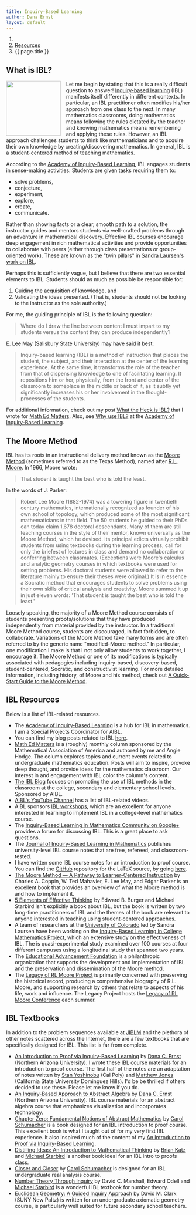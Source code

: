 ```yaml
---
title: Inquiry-Based Learning
author: Dana Ernst
layout: default
---
```


<ol class="breadcrumb">
  <li><a href="/"><i class="fa fa-home"></i></a></li>
  <li><a href="/resources/">Resources</a></li>
  <li class="active">{{ page.title }}</li>
</ol>

## What is IBL?

<img src="{{ site.baseurl }}/images/2012/01/AIBL.png" width="149" align="left" img style="margin-right: 15px" />Let me begin by stating that this is a really difficult question to answer! [Inquiry-based learning][1] (IBL) manifests itself differently in different contexts. In particular, an IBL practitioner often modifies his/her approach from one class to the next. In many mathematics classrooms, doing mathematics means following the rules dictated by the teacher and knowing mathematics means remembering and applying these rules. However, an IBL approach challenges students to think like mathematicians and to acquire their own knowledge by creating/discovering mathematics. In general, IBL is a student-centered method of teaching mathematics.

According to the [Academy of Inquiry-Based Learning][2], IBL engages students in sense-making activities. Students are given tasks requiring them to:

  * solve problems,
  * conjecture,
  * experiment,
  * explore,
  * create,
  * communicate.

Rather than showing facts or a clear, smooth path to a solution, the instructor guides and mentors students via well-crafted problems through an adventure in mathematical discovery. Effective IBL courses encourage deep engagement in rich mathematical activities and provide opportunities to collaborate with peers (either through class presentations or group-oriented work). These are known as the "twin pillars" in [Sandra Laursen's work on IBL][3].

Perhaps this is sufficiently vague, but I believe that there are two essential elements to IBL. Students should as much as possible be responsible for:

  1. Guiding the acquisition of knowledge, and
  2. Validating the ideas presented. (That is, students should not be looking to the instructor as the sole authority.)

For me, the guiding principle of IBL is the following question:

> Where do I draw the line between content I must impart to my students versus the content they can produce independently?

E. Lee May (Salisbury State University) may have said it best:

> Inquiry-based learning (IBL) is a method of instruction that places the student, the subject, and their interaction at the center of the learning experience. At the same time, it transforms the role of the teacher from that of dispensing knowledge to one of facilitating learning. It repositions him or her, physically, from the front and center of the classroom to someplace in the middle or back of it, as it subtly yet significantly increases his or her involvement in the thought-processes of the students.

For additional information, check out my post [What the Heck is IBL?]() that I wrote for [Math Ed Matters][4]. Also, see [Why use IBL?][5] at the [Academy of Inquiry-Based Learning][2].

## The Moore Method

IBL has its roots in an instructional delivery method known as the [Moore Method][6] (sometimes referred to as the Texas Method), named after [R.L. Moore][7]. In 1966, Moore wrote:

> That student is taught the best who is told the least.

In the words of J. Parker:

> Robert Lee Moore (1882-1974) was a towering figure in twentieth century mathematics, internationally recognized as founder of his own school of topology, which produced some of the most significant mathematicians in that field. The 50 students he guided to their PhDs can today claim 1,678 doctoral descendants. Many of them are still teaching courses in the style of their mentor, known universally as the Moore Method, which he devised. Its principal edicts virtually prohibit students from using textbooks during the learning process, call for only the briefest of lectures in class and demand no collaboration or conferring between classmates. (Exceptions were Moore's calculus and analytic geometry courses in which textbooks were used for setting problems. His doctoral students were allowed to refer to the literature mainly to ensure their theses were original.) It is in essence a Socratic method that encourages students to solve problems using their own skills of critical analysis and creativity. Moore summed it up in just eleven words: &#8216;That student is taught the best who is told the least.'

Loosely speaking, the majority of a Moore Method course consists of students presenting proofs/solutions that they have produced independently from material provided by the instructor. In a traditional Moore Method course, students are discouraged, in fact forbidden, to collaborate. Variations of the Moore Method take many forms and are often referred to by the generic name "modified-Moore method." In particular, one modification I make is that I not only allow students to work together, I encourage it. The Moore Method or one of its modifications is typically associated with pedagogies including inquiry-based, discovery-based, student-centered, Socratic, and constructivist learning. For more detailed information, including history, of Moore and his method, check out [A Quick-Start Guide to the Moore Method][8].

## IBL Resources

Below is a list of IBL-related resources.

  * The [Academy of Inquiry-Based Learning][2] is a hub for IBL in mathematics. I am a Special Projects Coordinator for AIBL.
  * You can find my blog posts related to IBL [here][9].
  * [Math Ed Matters][4] is a (roughly) monthly column sponsored by the Mathematical Association of America and authored by me and Angie Hodge. The column explores topics and current events related to undergraduate mathematics education. Posts will aim to inspire, provoke deep thought, and provide ideas for the mathematics classroom. Our interest in and engagement with IBL color the column's content.
  * [The IBL Blog][10] focuses on promoting the use of IBL methods in the classroom at the college, secondary and elementary school levels. Sponsored by AIBL.
  * [AIBL's YouTube Channel][11] has a list of IBL-related videos.
  * AIBL sponsors [IBL workshops][12], which are an excellent for anyone interested in learning to implement IBL in a college-level mathematics course.</a>
  * The [Inquiry-Based Learning in Mathematics Community on Google+][13] provides a forum for discussing IBL. This is a great place to ask questions.
  * The [Journal of Inquiry-Based Learning in Mathematics][14] publishes university-level IBL course notes that are free, refereed, and classroom-tested.
  * I have written some IBL course notes for an introduction to proof course. You can find the [GitHub][15] repository for the LaTeX source, by going [here][16].
  * [The Moore Method — A Pathway to Learner-Centered Instruction][17] by Charles A. Coppin, W. Ted Mahavier, E. Lee May, and Edgar Parker is an excellent book that provides an overview of what the Moore method is and how to implement it.
  * [5 Elements of Effective Thinking][18] by Edward B. Burger and Michael Starbird isn't explicitly a book about IBL, but the book is written by two long-time practitioners of IBL and the themes of the book are relevant to anyone interested in teaching using student-centered approaches.
  * A team of researchers at the [University of Colorado][19] led by Sandra Laursen have been working on the [Inquiry-Based Learning in College Mathematics Project][3], which an extensive study on the effectiveness of IBL. The is quasi-experimental study examined over 100 courses at four different campuses using a longitudinal study that spanned two years.
  * The [Educational Advancement Foundation][20] is a philanthropic organization that supports the development and implementation of IBL and the preservation and dissemination of the Moore method.
  * The [Legacy of RL Moore Project][21] is primarily concerned with preserving the historical record, producing a comprehensive biography of R.L. Moore, and supporting research by others that relate to aspects of his life, work and influence. The Legacy Project hosts the [Legacy of RL Moore Conference][22] each summer.

## IBL Textbooks

In addition to the problem sequences available at [JIBLM][23] and the plethora of other notes scattered across the Internet, there are a few textbooks that are specifically designed for IBL. This list is far from complete.

  * [An Introduction to Proof via Inquiry-Based Learning][16] by [Dana C. Ernst][24] (Northern Arizona University). I wrote these IBL course materials for an introduction to proof course. The first half of the notes are an adaptation of notes written by [Stan Yoshinobu][25] (Cal Poly) and [Matthew Jones][26] (California State University Dominguez Hills). I'd be be thrilled if others decided to use these. Please let me know if you do.
  * [An Inquiry-Based Approach to Abstract Algebra][27] by [Dana C. Ernst][24] (Northern Arizona University). IBL course materials for an abstract algebra course that emphasizes visualization and incorporates technology.
  * [Chapter Zero: Fundamental Notions of Abstract Mathematics][28] by [Carol Schumacher][29] is a book designed for an IBL introduction to proof course. This excellent book is what I taught out of for my very first IBL experience. It also inspired much of the content of my [An Introduction to Proof via Inquiry-Based Learning][16].
  * [Distilling Ideas: An Introduction to Mathematical Thinking][30] by [Brian Katz][31] and [Michael Starbird][32] is another book ideal for an IBL intro to proofs class.
  * [Closer and Closer][33] by [Carol Schumacher][29] is designed for an IBL undergraduate real analysis course.
  * [Number Theory Through Inquiry][34] by David C. Marshall, Edward Odell and [Michael Starbird][32] is a wonderful IBL textbook for number theory.
  * [Euclidean Geometry: A Guided Inquiry Approach][35] by David M. Clark (SUNY New Paltz) is written for an undergraduate axiomatic geometry course, is particularly well suited for future secondary school teachers.

 [1]: http://maamathedmatters.blogspot.com/2013/05/what-heck-is-ibl.html
 [2]: http://www.inquirybasedlearning.org
 [3]: http://www.colorado.edu/eer/research/steminquiry.html
 [4]: http://maamathedmatters.blogspot.com/
 [5]: http://www.inquirybasedlearning.org/?page=Why_Use_IBL
 [6]: http://legacyrlmoore.org/reference/mahavier1.html
 [7]: http://legacyrlmoore.org/method.html
 [8]: http://legacyrlmoore.org/reference/quick_start-3.pdf
 [9]: http://danaernst.com/tag/inquiry-based-learning/
 [10]: http://theiblblog.blogspot.com
 [11]: http://www.youtube.com/user/AcademyIBL
 [12]: http://www.iblworkshop.org/home.html
 [13]: https://plus.google.com/communities/107762594334871181831
 [14]: http://www.jiblm.org
 [15]: https://github.com
 [16]: http://dcernst.github.io/IBL-IntroToProof/
 [17]: http://www.maa.org/ebooks/notes/NTE75.html
 [18]: http://press.princeton.edu/titles/9810.html
 [19]: http://colorado.edu
 [20]: http://eduadvance.org
 [21]: http://legacyrlmoore.org
 [22]: http://legacyrlmoore.org/events.html
 [23]: http://jiblm.org
 [24]: http://danaernst.com
 [25]: http://www.stanyoshinobu.com/
 [26]: http://www.csudh.edu/math/mjones/
 [27]: http://dcernst.github.io/IBL-AbstractAlgebra/
 [28]: http://www2.kenyon.edu/Depts/Math/schumacherc/public_html/Professional/Research/Zero/Zero.htm
 [29]: http://www2.kenyon.edu/Depts/Math/schumacherc/public_html
 [30]: http://www.maa.org/publications/books/distilling-ideas-an-introduction-to-mathematical-thinking
 [31]: http://www.augustana.edu/academics/faculty-directory/directory?pid=7GPLrwB
 [32]: http://www.ma.utexas.edu/users/starbird/
 [33]: http://www2.kenyon.edu/Depts/Math/schumacherc/public_html/Professional/Research/closer/Closer.htm
 [34]: http://www.maa.org/ebooks/textbooks/NTI.html
 [35]: http://www.ams.org/bookstore?fn=20&arg1=mclseries&ikey=MCL-9
